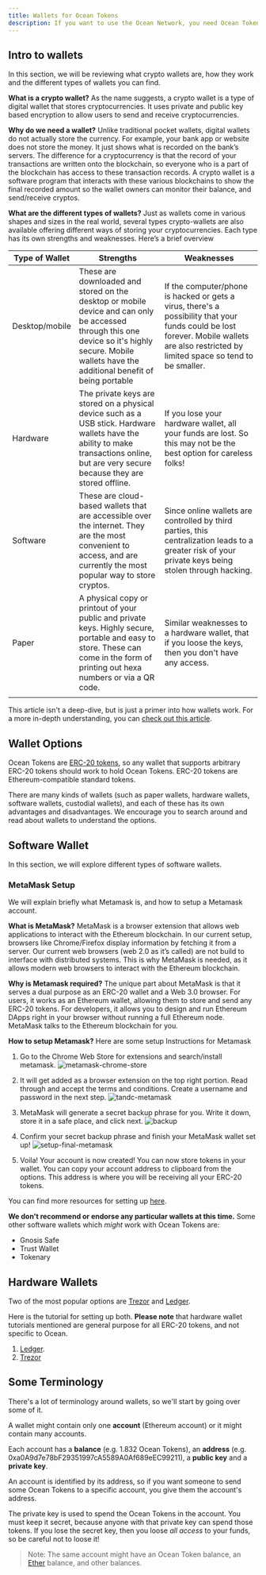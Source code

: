 ```yaml
---
title: Wallets for Ocean Tokens
description: If you want to use the Ocean Network, you need Ocean Tokens (typical ERC-20 tokens), and to get Ocean Tokens, you need to get a wallet that can hold Ocean Tokens.
---
```

## Intro to wallets

In this section, we will be reviewing what crypto wallets are, how they work and the different types of wallets you can find.

**What is a crypto wallet?**
As the name suggests, a crypto wallet is a type of digital wallet that stores cryptocurrencies. It uses private and public key based encryption to allow users to send and receive cryptocurrencies.

**Why do we need a wallet?**
Unlike traditional pocket wallets, digital wallets do not actually store the currency. For example, your bank app or website does not store the money. It just shows what is recorded on the bank’s servers. The difference for a cryptocurrency is that the record of your transactions are written onto the blockchain, so everyone who is a part of the blockchain has access to these transaction records. A crypto wallet is a software program that interacts with these various blockchains to show the final recorded amount so the wallet owners can monitor their balance, and send/receive cryptos. 

**What are the different types of wallets?**
Just as wallets come in various shapes and sizes in the real world, several types crypto-wallets are also available offering different ways of storing your cryptocurrencies. Each type has its own strengths and weaknesses. Here’s a brief overview

| **Type of Wallet** | **Strengths** | **Weaknesses**
| --- | --- | --- |
| Desktop/mobile | These are downloaded and stored on the desktop or mobile device and can only be accessed through this one device so it&#39;s highly secure. Mobile wallets have the additional benefit of being portable | If the computer/phone is hacked or gets a virus, there's a possibility that your funds could be lost forever. Mobile wallets are also restricted by limited space so tend to be smaller. 
| Hardware | The private keys are stored on a physical device such as a USB stick. Hardware wallets have the ability to make transactions online, but are very secure because they are stored offline. | If you lose your hardware wallet, all your funds are lost. So this may not be the best option for careless folks!
| Software | These are cloud-based wallets that are accessible over the internet. They are the most convenient to access, and are currently the most popular way to store cryptos. | Since online wallets are controlled by third parties, this centralization leads to a greater risk of your private keys being stolen through hacking. |   |
| Paper | A physical copy or printout of your public and private keys. Highly secure, portable and easy to store. These can come in the form of printing out hexa numbers or via a QR code.   | Similar weaknesses to a hardware wallet, that if you loose the keys, then you don&#39;t have any access. 
|   |   |   |   |

This article isn't a deep-dive, but is just a primer into how wallets work. For a more in-depth understanding, you can [check out this article](https://blockgeeks.com/guides/cryptocurrency-wallet-guide/).


## Wallet Options

Ocean Tokens are [ERC-20 tokens](https://en.wikipedia.org/wiki/ERC-20), so any wallet that supports arbitrary ERC-20 tokens should work to hold Ocean Tokens. ERC-20 tokens are Ethereum-compatible standard tokens.

There are many kinds of wallets (such as paper wallets, hardware wallets, software wallets, custodial wallets), and each of these has its own advantages and disadvantages. We encourage you to search around and read about wallets to understand the options. 


## Software Wallet

In this section, we will explore different types of software wallets.

### MetaMask Setup

We will explain briefly what Metamask is, and how to setup a Metamask account.

**What is MetaMask?**
MetaMask is a browser extension that allows web applications to interact with the Ethereum blockchain. In our current setup, browsers like Chrome/Firefox display information by fetching it from a server. Our current web browsers (web 2.0 as it’s called) are not build to interface with distributed systems. This is why MetaMask is needed, as it allows modern web browsers to interact with the Ethereum blockchain.


**Why is Metamask required?**
The unique part about MetaMask is that it serves a dual purpose as an ERC-20 wallet and a Web 3.0 browser. For users, it works as an Ethereum wallet, allowing them to store and send any ERC-20 tokens. For developers, it allows you to design and run Ethereum DApps right in your browser without running a full Ethereum node. MetaMask talks to the Ethereum blockchain for you.

**How to setup Metamask?**
Here are some setup Instructions for Metamask

1. Go to the Chrome Web Store for extensions and search/install metamask. ![metamask-chrome-store](images/metamask-chrome-extension.png)

2. It will get added as a browser extension on the top right portion. Read through and accept the terms and conditions. Create a username and password in the next step. ![tandc-metamask](images/metamask-create-username-password.png)

3. MetaMask will generate a secret backup phrase for you. Write it down, store it in a safe place, and click next. ![backup](images/metamask-secret-passcode.png)

4. Confirm your secret backup phrase and finish your MetaMask wallet set up! ![setup-final-metamask](images/metamask_view-account-options.png)

5. Voila! Your account is now created! You can now store tokens in your wallet. You can copy your account address to clipboard from the options. This address is where you will be receiving all your ERC-20 tokens.  

You can find more resources for setting up [here]().

**We don't recommend or endorse any particular wallets at this time.** Some other software wallets which _might_ work with Ocean Tokens are:

- Gnosis Safe
- Trust Wallet
- Tokenary

## Hardware Wallets

Two of the most popular options are [Trezor](https://trezor.io/) and [Ledger](https://www.ledger.com/pages/ledger-live).

Here is the tutorial for setting up both. **Please note** that hardware wallet tutorials mentioned are general purpose for all ERC-20 tokens, and not specific to Ocean. 

1. [Ledger](https://coinsutra.com/edger-nano-s-setup-guide/).
2. [Trezor](https://wiki.trezor.io/User_manual)

## Some Terminology

There's a lot of terminology around wallets, so we'll start by going over some of it.

A wallet might contain only one **account** (Ethereum account) or it might contain many accounts.

Each account has a **balance** (e.g. 1.832 Ocean Tokens), an **address** (e.g. 0xa0A9d7e78bF29351997cA5589A0Af689eEC99211), a **public key** and a **private key**.

An account is identified by its address, so if you want someone to send some Ocean Tokens to a specific account, you give them the account's address.

The private key is used to spend the Ocean Tokens in the account. You must keep it secret, because anyone with that private key can spend those tokens. If you lose the secret key, then you loose _all access_ to your funds, so be careful not to loose it!

> Note: The same account might have an Ocean Token balance, an [Ether](https://www.ethereum.org/ether) balance, and other balances.


